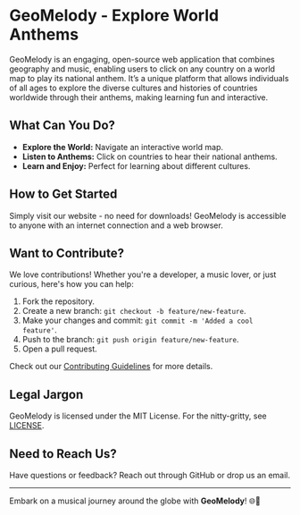 # GeoMelody - Explore World Anthems

GeoMelody is an engaging, open-source web application that combines geography and music, enabling users to click on any country on a world map to play its national anthem. It’s a unique platform that allows individuals of all ages to explore the diverse cultures and histories of countries worldwide through their anthems, making learning fun and interactive.


## What Can You Do?

- **Explore the World:** Navigate an interactive world map.
- **Listen to Anthems:** Click on countries to hear their national anthems.
- **Learn and Enjoy:** Perfect for learning about different cultures.

## How to Get Started

Simply visit our website - no need for downloads! GeoMelody is accessible to anyone with an internet connection and a web browser.

## Want to Contribute?

We love contributions! Whether you're a developer, a music lover, or just curious, here's how you can help:

1. Fork the repository.
2. Create a new branch: `git checkout -b feature/new-feature`.
3. Make your changes and commit: `git commit -m 'Added a cool feature'`.
4. Push to the branch: `git push origin feature/new-feature`.
5. Open a pull request.

Check out our [Contributing Guidelines](CONTRIBUTING.md) for more details.

## Legal Jargon

GeoMelody is licensed under the MIT License. For the nitty-gritty, see [LICENSE](LICENSE).

## Need to Reach Us?

Have questions or feedback? Reach out through GitHub or drop us an email.

---

Embark on a musical journey around the globe with **GeoMelody**! 🌐🎵
